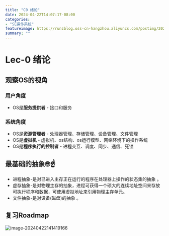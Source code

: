 ```yaml
---
title: "C0 绪论"
date: 2024-04-22T14:07:17-08:00
categories: 
- "SE操作系统"
featureimage: https://runzblog.oss-cn-hangzhou.aliyuncs.com/postimg/202409271716735.png
summary: ""
---
```


# Lec-0 绪论

## 观察OS的视角

### 用户角度

- OS是**服务提供者** - 接口和服务

### 系统角度

- OS是**资源管理者** - 处理器管理、存储管理、设备管理、文件管理
- OS是**虚拟机** - 虚拟机、os结构、os运行模型、网络环境下的操作系统
- OS是**程序执行的控制者** - 进程交互、调度、同步、通信、死锁

## 最基础的抽象🤓☝️

- 进程抽象-是对已进入主存正在运行的程序在处理器上操作的状态集的抽象 。
- 虚存抽象-是对物理主存的抽象，进程可获得一个硕大的连续地址空间来存放可执行程序和数据，可使用虚拟地址来引用物理主存单元。
- 文件抽象-是对设备(磁盘)的抽象 。

## 复习Roadmap

![image-20240422141419166](https://runzblog.oss-cn-hangzhou.aliyuncs.com/postimg/202409271716735.png)